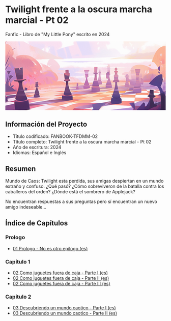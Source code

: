 # Twilight frente a la oscura marcha marcial - Pt 02
Fanfic - Libro de "My Little Pony" escrito en 2024

![TFDMT 02 - IMG01](TFDMT%2002%20-%20IMG01.png)

## Información del Proyecto
- Título codificado: FANBOOK-TFDMM-02
- Título completo: Twilight frente a la oscura marcha marcial - Pt 02
- Año de escritura: 2024
- Idiomas: Español e Inglés

## Resumen

Mundo de Caos: Twilight esta perdida, sus amigas despiertan en un mundo extraño y confuso. ¿Qué pasó? ¿Cómo sobreviveron de la batalla contra los caballeros del orden? ¿Dónde está el sombrero de Applejack?

No encuentran respuestas a sus preguntas pero sí encuentran un nuevo amigo indeseable...

## Índice de Capítulos

### Prologo
- [01 Prologo - No es otro epilogo (es)](https://github.com/danieljordan1900/FANBOOK-TFDMM-02/blob/main/01%20Prologo%20-%20No%20es%20otro%20epilogo%20(es).md)

### Capítulo 1
- [02 Como juguetes fuera de caja - Parte I (es)](https://github.com/danieljordan1900/FANBOOK-TFDMM-02/blob/main/02%20Como%20juguetes%20fuera%20de%20caja%20-%20Parte%20I%20(es).md)
- [02 Como juguetes fuera de caja - Parte II (es)](https://github.com/danieljordan1900/FANBOOK-TFDMM-02/blob/main/02%20Como%20juguetes%20fuera%20de%20caja%20-%20Parte%20II%20(es).md)
- [02 Como juguetes fuera de caja - Parte III (es)](https://github.com/danieljordan1900/FANBOOK-TFDMM-02/blob/main/02%20Como%20juguetes%20fuera%20de%20caja%20-%20Parte%20III%20(es).md)

### Capítulo 2
- [03 Descubriendo un mundo caotico - Parte I (es)](https://github.com/danieljordan1900/FANBOOK-TFDMM-02/blob/main/03%20Descubriendo%20un%20mundo%20caotico%20-%20Parte%20I%20(es).md)
- [03 Descubriendo un mundo caotico - Parte II (es)](https://github.com/danieljordan1900/FANBOOK-TFDMM-02/blob/main/03%20Descubriendo%20un%20mundo%20caotico%20-%20Parte%20II%20(es).md)
